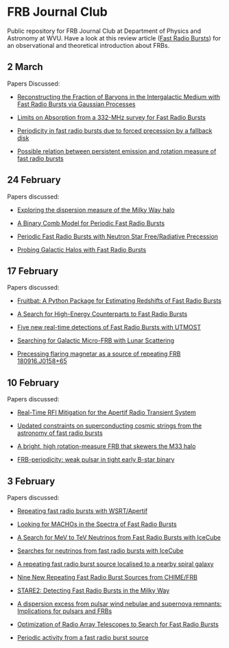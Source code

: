 # FRB Journal Club

Public repository for FRB Journal Club at Department of Physics and Astronomy at WVU. Have a look at this review article ([Fast Radio Bursts](https://arxiv.org/abs/1904.07947)) for an observational and theoretical introduction about FRBs.  

<h2>2 March</h2>

Papers Discussed:

* [Reconstructing the Fraction of Baryons in the Intergalactic Medium with Fast Radio Bursts via Gaussian Processes](https://arxiv.org/abs/2002.10189)

* [Limits on Absorption from a 332-MHz survey for Fast Radio Bursts](https://arxiv.org/abs/2002.11178)

* [Periodicity in fast radio bursts due to forced precession by a fallback disk](https://arxiv.org/abs/2002.10265)

* [Possible relation between persistent emission and rotation measure of fast radio bursts](https://arxiv.org/abs/2001.10761)


<h2>24 February</h2>

Papers discussed:

* [Exploring the dispersion measure of the Milky Way halo](https://arxiv.org/abs/2001.11105)

* [A Binary Comb Model for Periodic Fast Radio Bursts](https://arxiv.org/abs/2002.08297)

* [Periodic Fast Radio Bursts with Neutron Star Free/Radiative Precession](https://arxiv.org/abs/2002.05752)

* [Probing Galactic Halos with Fast Radio Bursts](https://arxiv.org/abs/1901.11051)



<h2>17 February</h2>

Papers discussed:

* [Fruitbat: A Python Package for Estimating Redshifts of Fast Radio Bursts](https://arxiv.org/abs/1905.04294)

* [A Search for High-Energy Counterparts to Fast Radio Bursts](https://arxiv.org/abs/1905.06818)

* [Five new real-time detections of Fast Radio Bursts with UTMOST](https://arxiv.org/abs/1905.02293)

* [Searching for Galactic Micro-FRB with Lunar Scattering](https://arxiv.org/abs/2002.03506)

* [Precessing flaring magnetar as a source of repeating FRB 180916.J0158+65](https://arxiv.org/abs/2002.04595)


<h2>10 February</h2>

Papers discussed:

* [Real-Time RFI Mitigation for the Apertif Radio Transient System](https://arxiv.org/abs/2001.03389)

* [Updated constraints on superconducting cosmic strings from the astronomy of fast radio bursts](https://arxiv.org/abs/2001.11149)

* [A bright, high rotation-measure FRB that skewers the M33 halo](https://arxiv.org/abs/2002.01399)

* [FRB-periodicity: weak pulsar in tight early B-star binary](https://arxiv.org/abs/2002.01920)


<h2>3 February</h2>

Papers discussed:

* [Repeating fast radio bursts with WSRT/Apertif](https://arxiv.org/abs/1912.12217)

* [Looking for MACHOs in the Spectra of Fast Radio Bursts](https://arxiv.org/abs/1912.07620)

* [A Search for MeV to TeV Neutrinos from Fast Radio Bursts with IceCube](https://arxiv.org/abs/1908.09997)

* [Searches for neutrinos from fast radio bursts with IceCube](https://arxiv.org/abs/1909.00078)

* [A repeating fast radio burst source localised to a nearby spiral galaxy](https://arxiv.org/abs/2001.02222)

* [Nine New Repeating Fast Radio Burst Sources from CHIME/FRB](https://arxiv.org/abs/2001.03595)

* [STARE2: Detecting Fast Radio Bursts in the Milky Way](https://arxiv.org/abs/2001.05077)

* [A dispersion excess from pulsar wind nebulae and supernova remnants: Implications for pulsars and FRBs](https://arxiv.org/abs/2001.06019)

* [Optimization of Radio Array Telescopes to Search for Fast Radio Bursts](https://arxiv.org/abs/2001.06526)

* [Periodic activity from a fast radio burst source](https://arxiv.org/abs/2001.10275)

